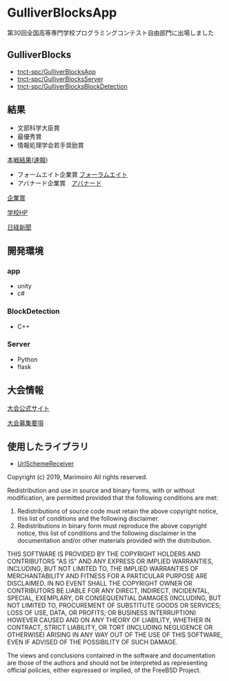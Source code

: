 # GulliverBlocksApp

第30回全国高等専門学校プログラミングコンテスト自由部門に出場しました
## GulliverBlocks
* [tnct-spc/GulliverBlocksApp](https://github.com/tnct-spc/GulliverBlocksApp)
* [tnct-spc/GulliverBlocksServer](https://github.com/tnct-spc/GulliverBlocksServer)
* [tnct-spc/GulliverBlocksBlockDetection](https://github.com/tnct-spc/GulliverBlocksBlockDetection)

## 結果
* 文部科学大臣賞
* 最優秀賞
* 情報処理学会若手奨励賞

[本戦結果(速報)](http://www.procon.gr.jp/wp-content/uploads//2019/10/a13ecd63e6d59eb682f883c910195416.pdf)
* フォームエイト企業賞 [フォーラムエイト](http://www.forum8.co.jp/)
* アバナード企業賞　[アバナード](https://www.avanade.com/ja-jp)


[企業賞](http://www.procon.gr.jp/wp-content/uploads//2019/10/c0b490b4b7735fe3aa78a7f4a4f77d59.pdf)



[学校HP](https://www.tokyo-ct.ac.jp/news/20191017-2/)

[日経新聞](https://www.nikkei.com/article/DGXMZO51004690V11C19A0LX0000/)

## 開発環境
### app
* unity 
* c#

### BlockDetection
* C++
### Server
* Python 
* flask

## 大会情報
[大会公式サイト](http://www.procon.gr.jp/)

[大会募集要項](http://www.procon.gr.jp/wp-content/uploads//2019/04/e3ca8e6e8c8d8ab1062729e66a711fea.pdf)

## 使用したライブラリ

- [UrlSchemeReceiver](https://github.com/Marimoiro/urlschemereceiver)

Copyright (c) 2019, Marimoiro
All rights reserved.

Redistribution and use in source and binary forms, with or without
modification, are permitted provided that the following conditions are met: 

1. Redistributions of source code must retain the above copyright notice,
   this list of conditions and the following disclaimer. 
2. Redistributions in binary form must reproduce the above copyright notice,
   this list of conditions and the following disclaimer in the documentation
   and/or other materials provided with the distribution. 

THIS SOFTWARE IS PROVIDED BY THE COPYRIGHT HOLDERS AND CONTRIBUTORS "AS IS" AND
ANY EXPRESS OR IMPLIED WARRANTIES, INCLUDING, BUT NOT LIMITED TO, THE IMPLIED
WARRANTIES OF MERCHANTABILITY AND FITNESS FOR A PARTICULAR PURPOSE ARE
DISCLAIMED. IN NO EVENT SHALL THE COPYRIGHT OWNER OR CONTRIBUTORS BE LIABLE FOR
ANY DIRECT, INDIRECT, INCIDENTAL, SPECIAL, EXEMPLARY, OR CONSEQUENTIAL DAMAGES
(INCLUDING, BUT NOT LIMITED TO, PROCUREMENT OF SUBSTITUTE GOODS OR SERVICES;
LOSS OF USE, DATA, OR PROFITS; OR BUSINESS INTERRUPTION) HOWEVER CAUSED AND
ON ANY THEORY OF LIABILITY, WHETHER IN CONTRACT, STRICT LIABILITY, OR TORT
(INCLUDING NEGLIGENCE OR OTHERWISE) ARISING IN ANY WAY OUT OF THE USE OF THIS
SOFTWARE, EVEN IF ADVISED OF THE POSSIBILITY OF SUCH DAMAGE.

The views and conclusions contained in the software and documentation are those
of the authors and should not be interpreted as representing official policies, 
either expressed or implied, of the FreeBSD Project.


